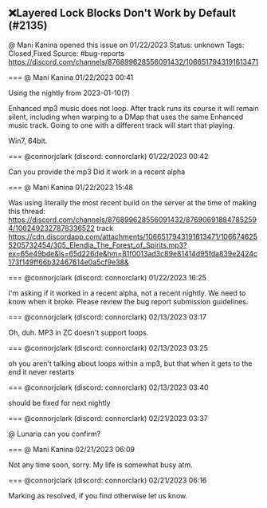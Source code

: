 ## ❌Layered Lock Blocks Don't Work by Default (#2135)
@ Mani Kanina opened this issue on 01/22/2023
Status: unknown
Tags: Closed,Fixed
Source: #bug-reports https://discord.com/channels/876899628556091432/1066517943191613471


=== @ Mani Kanina 01/22/2023 00:41

Using the nightly from 2023-01-10(?)

Enhanced mp3 music does not loop. After track runs its course it will remain silent, including when warping to a DMap that uses the same Enhanced music track. Going to one with a different track will start that playing.

Win7, 64bit.

=== @connorjclark (discord: connorclark) 01/22/2023 00:42

Can you provide the mp3
Did it work in a recent alpha

=== @ Mani Kanina 01/22/2023 15:48

Was using literally the most recent build on the server at the time of making this thread: https://discord.com/channels/876899628556091432/876906918847852594/1062492327878336522
track
https://cdn.discordapp.com/attachments/1066517943191613471/1066746255205732454/305_Elendia_The_Forest_of_Spirits.mp3?ex=65e49bde&is=65d226de&hm=81f0013ad3c89e81414d95fda839e2424c173f149ff66b32467614e0a5cf9e38&

=== @connorjclark (discord: connorclark) 01/22/2023 16:25

I'm asking if it worked in a recent alpha, not a recent nightly. We need to know when it broke. Please review the bug report submission guidelines.

=== @connorjclark (discord: connorclark) 02/13/2023 03:17

Oh, duh. MP3 in ZC doesn't support loops.

=== @connorjclark (discord: connorclark) 02/13/2023 03:25

oh you aren't talking about loops within a mp3, but that when it gets to the end it never restarts

=== @connorjclark (discord: connorclark) 02/13/2023 03:40

should be fixed for next nightly

=== @connorjclark (discord: connorclark) 02/21/2023 03:37

@ Lunaria can you confirm?

=== @ Mani Kanina 02/21/2023 06:09

Not any time soon, sorry. My life is somewhat busy atm.

=== @connorjclark (discord: connorclark) 02/21/2023 06:16

Marking as resolved, if you find otherwise let us know.
